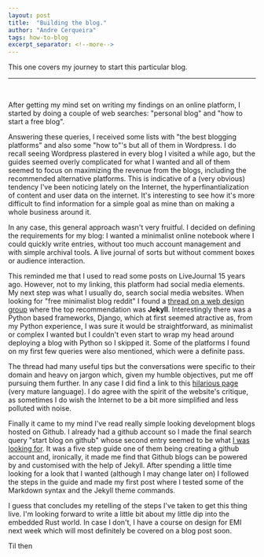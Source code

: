```yaml
---
layout: post
title:  "Building the blog."
author: "Andre Cerqueira"
tags: how-to-blog
excerpt_separator: <!--more-->
---
```

This one covers my journey to start this particular blog.<!--more-->
<hr>
<br>

After getting my mind set on writing my findings on an online platform, I started by doing a couple of web searches: "personal blog" and "how to start a free blog".

Answering these queries, I received some lists with "the best blogging platforms" and also some "how to"'s but all of them in Wordpress. I do recall seeing Wordpress plastered in every blog I visited a while ago, but the guides seemed overly complicated for what I wanted and all of them seemed to focus on maximizing the revenue from the blogs, including the recommended alternative platforms. This is indicative of a (very obvious) tendency I've been noticing lately on the Internet, the hyperfinantialization of content and user data on the internet. It's interesting to see how it's more difficult to find information for a simple goal as mine than on making a whole business around it.

In any case, this general approach wasn't very fruitful. I decided on defining the requirements for my blog: I wanted a minimalist online notebook where I could quickly write entries, without too much account management and with simple archival tools. A live journal of sorts but without comment boxes or audience interaction. 

This reminded me that I used to read some posts on LiveJournal 15 years ago. However, not to my linking, this platform had social media elements. My next step was what I usually do, search social media websites. When looking for "free minimalist blog reddit" I found a [thread on a web design group](https://old.reddit.com/r/web_design/comments/6hxaw8/tips_for_creating_a_minimalist_blog_without_using/) where the top recommendation was **Jekyll**. Interestingly there was a Python based frameworks, Django, which at first seemed atractive as, from my Python experience, I was sure it would be straightforward, as minimalist or complex I wanted but I couldn't even start to wrap my head around deploying a blog with Python so I skipped it. Some of the platforms I found on my first few queries were also mentioned, which were a definite pass. 

The thread had many useful tips but the conversations were specific to their domain and heavy on jargon which, given my humble objectives, put me off pursuing them further. In any case I did find a link to this [hilarious page](http://motherfuckingwebsite.com) (very mature language). I do agree with the spirit of the website's critique, as sometimes I do wish the Internet to be a bit more simplified and less polluted with noise.

Finally it came to my mind I've read really simple looking development blogs hosted on Github. I already had a github account so I made the final search query "start blog on github" whose second entry seemed to be what [I was looking for](https://www.foxinfotech.in/2019/12/how-to-create-a-blog-using-github-pages-and-jekyll-with-a-few-clicks.html). It was a five step guide one of them being creating a github account and, ironically, it made me find that Github blogs can be powered by and customised with the help of Jekyll. After spending a little time looking for a look that I wanted (although I may change later on) I followed the steps in the guide and made my first post where I tested some of the Markdown syntax and the Jekyll theme commands.

I guess that concludes my retelling of the steps I've taken to get this thing live. I'm looking forward to write a little bit about my little dip into the embedded Rust world. In case I don't, I have a course on design for EMI next week which will most definitely be covered on a blog post soon.

Til then
